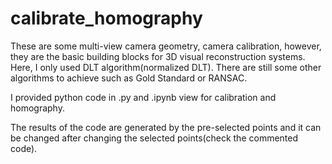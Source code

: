 # calibrate_homography

These are some multi-view camera geometry, camera calibration, however, they are the basic building blocks for 3D visual reconstruction systems. Here, I only used
DLT algorithm(normalized DLT). There are still some other algorithms to achieve such as Gold Standard or RANSAC.

I provided python code in .py and .ipynb view for calibration and homography.

The results of the code are generated by the pre-selected points and it can be changed after changing the selected points(check the commented code).

